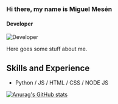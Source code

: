 ### Hi there, my name is Miguel Mesén
#### Developer
![Developer](https://justresults.co.nz/wp-content/uploads/2015/10/web-developer-banner.png)

Here goes some stuff about me.

## Skills and Experience
*  Python / JS / HTML / CSS / NODE JS







[![Anurag's GitHub stats](https://github-readme-stats.vercel.app/api?username=miguemesen)](https://github.com/anuraghazra/github-readme-stats)
